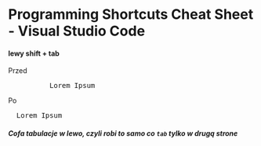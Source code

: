 # Programming Shortcuts Cheat Sheet - Visual Studio Code
#### <b>lewy shift</b> + tab
Przed
<pre><div>			Lorem Ipsum</div></pre>
Po
<pre><div>  Lorem Ipsum</div></pre>
##### Cofa tabulacje w lewo, czyli robi to samo co `tab` tylko w drugą strone
